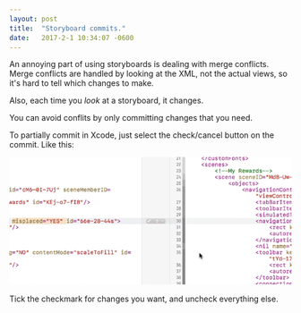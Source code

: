 ```yaml
---
layout: post
title:  "Storyboard commits."
date:   2017-2-1 10:34:07 -0600
---
```


An annoying part of using storyboards is dealing with merge conflicts. Merge conflicts are handled by looking at the XML, not the actual views, so it's hard to tell which changes to make. 

Also, each time you _look_ at a storyboard, it changes.

You can avoid conflits by only committing changes that you need.

To partially commit in Xcode, just select the check/cancel button on the commit. Like this:

![Storyboard commit](/img/storyboard-commit.gif)

Tick the checkmark for changes you want, and uncheck everything else.
